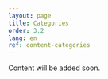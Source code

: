 ```yaml
---
layout: page
title: Categories
order: 3.2
lang: en
ref: content-categories
---
```


Content will be added soon.
